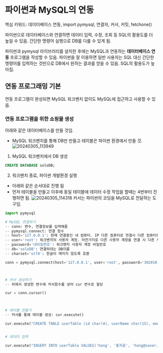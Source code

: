 # 파이썬과 MySQL의 연동

핵심 키워드: 데이터베이스 연동, import pymysql, 연결자, 커서, 커밋, fetchone()

파이썬으로 데이터베이스와 연결하면 데이터 입력, 수정, 조회 등 SQL의 활용도를 더 높일 수 있음. 간단한 명령어 실행으로 DB를 다룰 수 있게 됨.

파이썬과 pymysql 라이브러리를 설치한 후에는 MySQL과 연동하는 **데이터베이스 연동** 프로그램을 작성할 수 있음. 파이썬을 잘 이용하면 일반 사용자는 SQL 대신 간단한 명령어를 입력하는 것만으로 DB에서 원하는 결과를 얻을 수 있음. SQL의 활용도가 높아짐.


## 연동 프로그래밍 기본
연동 프로그램이 완성되면 MySQL 워크벤치 없이도 MySQL에 접근하고 사용할 수 있음.

### 연동 프로그램을 위한 쇼핑몰 생성

아래와 같은 데이터베이스를 만들 것임.
- MySQL 워크벤치를 통해 DB만 만들고 테이블은 파이썬 환경에서 만들 것.
![20240305_113949](https://github.com/junhosong0/MySQL/assets/117610783/41b518d0-a8bc-4d44-9e74-fe6cec09fa4b)

1. MySQL 워크벤치에서 DB 생성

```sql
CREATE DATABASE soloDB;
```

2. 워크벤치 종료, 파이썬 개발환경 실행
- 아래와 같은 순서대로 진행 됨
- 먼저 테이블을 만들고 이후에 동일 테이블에 데이터 수정 작업을 할때는 4번부터 진행하면 됨.
![20240305_114318](https://github.com/junhosong0/MySQL/assets/117610783/b246e6aa-9cee-48b0-ad5e-427d213d8b03)
커서는 파이썬의 코딩을 MySQL로 전달하는 도구임.

```python
import pymysql

# MySQL 연결하기
-- conn: 변수, 연결정보를 입력해줌
-- pymysql.connect: 연결 함수
-- host='127.0.0.1': 현재 연결중인 내 컴퓨터. IP 다른 컴퓨터로 연결시 다른 컴퓨터의 IP를 넣어주면 됨
-- user='root': 워크벤치의 사용자 계정. 마찬가지로 다른 사용자 계정을 연결 시 다른 사용자 계정 이름 넣으면 됨.
-- password='내비밀번호': 워크벤치 사용자 계정 비밀번호
-- db='soloDB': 연결하려는 DB이름
-- charset='utf8': 한글이 깨지지 않도록 호환

conn = pymysql.connect(host='127.0.0.1', user='root', password='302010!Qaz', db='soloDB', charset='utf8')



# 커서 생성하기
-- 위에서 생성한 변수에 커서함수를 넣어 cur 변수로 할당

cur = conn.cursor()



# 테이블 만들기
-- 커서를 통해 테이블 생성: cur.execute()

cur.execute("CREATE TABLE userTable (id char(4), userName char(15), email char(20), birthYear int)" -- 결과가 0으로 나오면 테이블 잘 만들어진 것


# 데이터 입력 

cur.execute("INSERT INTO userTable VALUES('hong', '홍지윤', 'hong@naver.com', 1996)") -- 결과가 1로 나오면 데이터가 잘 들어갔다로 해석하면 됨



```



```python

```


```python

```


```python

```


```python

```


```python

```


```python

```


```python

```













